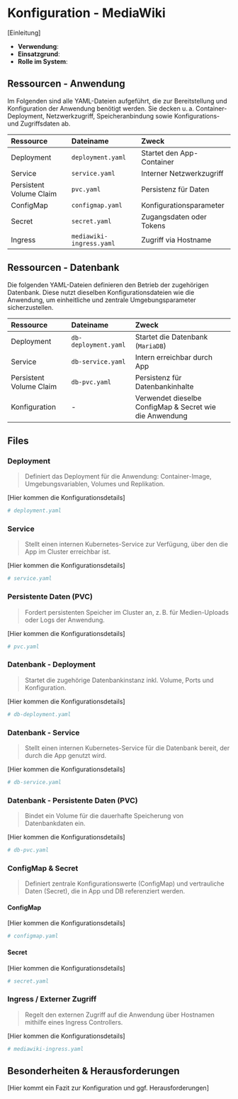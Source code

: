 # Konfiguration - MediaWiki
[Einleitung]

- **Verwendung**:
- **Einsatzgrund**:
- **Rolle im System**:

## Ressourcen - Anwendung
Im Folgenden sind alle YAML-Dateien aufgeführt, die zur Bereitstellung und Konfiguration der Anwendung benötigt werden. Sie decken u. a. Container-Deployment, Netzwerkzugriff, Speicheranbindung sowie Konfigurations- und Zugriffsdaten ab.

| Ressource | Dateiname | Zweck |
| :-- | :-- | :-- |
| Deployment | `deployment.yaml` | Startet den App-Container |
| Service | `service.yaml` | Interner Netzwerkzugriff |
| Persistent Volume Claim | `pvc.yaml` | Persistenz für Daten |
| ConfigMap | `configmap.yaml` | Konfigurationsparameter |
| Secret | `secret.yaml` | Zugangsdaten oder Tokens |
| Ingress | `mediawiki-ingress.yaml` | Zugriff via Hostname |

## Ressourcen - Datenbank
Die folgenden YAML-Dateien definieren den Betrieb der zugehörigen Datenbank. Diese nutzt dieselben Konfigurationsdateien wie die Anwendung, um einheitliche und zentrale Umgebungsparameter sicherzustellen.

| Ressource | Dateiname | Zweck |
| :-- | :-- | :-- |
| Deployment | `db-deployment.yaml` | Startet die Datenbank (`MariaDB`) |
| Service | `db-service.yaml` | Intern erreichbar durch App |
| Persistent Volume Claim | `db-pvc.yaml` | Persistenz für Datenbankinhalte |
| Konfiguration | - | Verwendet dieselbe ConfigMap & Secret wie die Anwendung |

## Files
### Deployment
>Definiert das Deployment für die Anwendung: Container-Image, Umgebungsvariablen, Volumes und Replikation.

[Hier kommen die Konfigurationsdetails]
```yaml
# deployment.yaml
```

### Service
>Stellt einen internen Kubernetes-Service zur Verfügung, über den die App im Cluster erreichbar ist.

[Hier kommen die Konfigurationsdetails]
```yaml
# service.yaml
```

### Persistente Daten (PVC)
>Fordert persistenten Speicher im Cluster an, z. B. für Medien-Uploads oder Logs der Anwendung.

[Hier kommen die Konfigurationsdetails]
```yaml
# pvc.yaml
```

### Datenbank - Deployment
>Startet die zugehörige Datenbankinstanz inkl. Volume, Ports und Konfiguration.

[Hier kommen die Konfigurationsdetails]
```yaml
# db-deployment.yaml
```

### Datenbank - Service
>Stellt einen internen Kubernetes-Service für die Datenbank bereit, der durch die App genutzt wird.

[Hier kommen die Konfigurationsdetails]
```yaml
# db-service.yaml
```

### Datenbank - Persistente Daten (PVC)
>Bindet ein Volume für die dauerhafte Speicherung von Datenbankdaten ein.

[Hier kommen die Konfigurationsdetails]
```yaml
# db-pvc.yaml
```

### ConfigMap & Secret
>Definiert zentrale Konfigurationswerte (ConfigMap) und vertrauliche Daten (Secret), die in App und DB referenziert werden.

#### ConfigMap
[Hier kommen die Konfigurationsdetails]
```yaml
# configmap.yaml
```

#### Secret
[Hier kommen die Konfigurationsdetails]
```yaml
# secret.yaml
```

### Ingress / Externer Zugriff
>Regelt den externen Zugriff auf die Anwendung über Hostnamen mithilfe eines Ingress Controllers.

[Hier kommen die Konfigurationsdetails]
```yaml
# mediawiki-ingress.yaml
```

## Besonderheiten & Herausforderungen
[Hier kommt ein Fazit zur Konfiguration und ggf. Herausforderungen]
